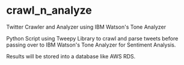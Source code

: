 # crawl_n_analyze
Twitter Crawler and Analyzer using IBM Watson's Tone Analyzer

Python Script using Tweepy Library to crawl and parse tweets before passing over to IBM Watson's Tone Analyzer for Sentiment Analysis.

Results will be stored into a database like AWS RDS.
